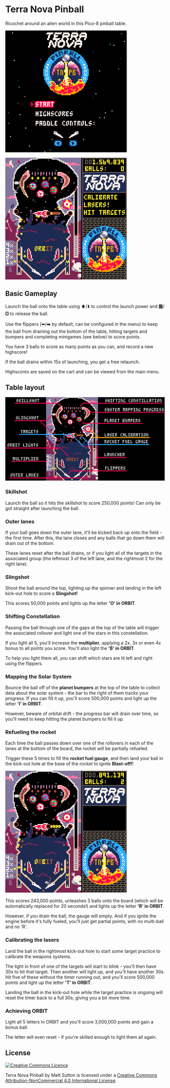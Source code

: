 # Terra Nova Pinball
Ricochet around an alien world in this Pico-8 pinball table.

![Title screen into gameplay](assets/title_screen.gif)

![Game over - new highscore!](assets/gameover.gif)

## Basic Gameplay
Launch the ball onto the table using ⬆️/⬇️ to control the launch power and 🅾️/❎ to release the ball.

Use the flippers (⬅️/➡️ by default, can be configured in the menu) to keep the ball from draining out the bottom of the table, hitting targets and bumpers and completing minigames (see below) to score points.

You have 3 balls to score as many points as you can, and record a new highscore!

If the ball drains within 15s of launching, you get a free relaunch.

Highscores are saved on the cart and can be viewed from the main menu.

## Table layout
![Table layout](assets/TerraNovaMap.png)

### Skillshot

Launch the ball so it hits the skillshot to score 250,000 points! Can only be got straight after launching the ball.

### Outer lanes

If your ball goes down the outer lane, it'll be kicked back up onto the field - the first time. After this, the lane closes and any balls that go down them will drain out of the bottom.

These lanes reset after the ball drains, or if you light all of the targets in the associated group (the leftmost 3 of the left lane, and the rightmost 2 for the right lane).

### Slingshot

Shoot the ball around the top, lighting up the spinner and landing in the left kick-out hole to score a **Slingshot!**

This scores 50,000 points and lights up the letter **'O' in ORBIT**.

### Shifting Constellation

Passing the ball through one of the gaps at the top of the table will trigger the associated rollover and light one of the stars in this constellation.

If you light all 5, you'll increase the **multiplier**, applying a 2x, 3x or even 4x bonus to all points you score. You'll also light the **'B' in ORBIT**.

To help you light them all, you can shift which stars are lit left and right using the flippers.

### Mapping the Solar System

Bounce the ball off of the **planet bumpers** at the top of the table to collect data about the solar system - the bar to the right of them tracks your progress. If you can fill it up, you'll score 500,000 points and light up the letter **'I' in ORBIT**.

However, beware of orbital drift - the progress bar will drain over time, so you'll need to keep hitting the planet bumpers to fill it up.

### Refueling the rocket

Each time the ball passes down over one of the rollovers in each of the lanes at the bottom of the board, the rocket will be partially refueled.

Trigger these 5 times to fill the **rocket fuel gauge**, and then land your ball in the kick-out hole at the base of the rocket to ignite **Blast-off!**!

![Multiball!](assets/multiball.gif)

This scores 243,000 points, unleashes 3 balls onto the board (which will be automatically replaced for 20 seconds!) and lights up the letter **'R' in ORBIT**.

However, if you drain the ball, the gauge will empty. And if you ignite the engine before it's fully fueled, you'll just get partial points, with no multi-ball and no 'R'.

### Calibrating the lasers

Land the ball in the rightmost kick-out hole to start some target practice to calibrate the weapons systems.

The light in front of one of the targets will start to blink - you'll then have 30s to hit that target. Then another will light up, and you'll have another 30s. Hit five of these without the timer running out, and you'll score 500,000 points and light up the letter **'T' in ORBIT**.

Landing the ball in the kick-out hole while the target practice is ongoing will reset the timer back to a full 30s, giving you a bit more time.

### Achieving ORBIT

Light all 5 letters in ORBIT and you'll score 3,000,000 points and gain a bonus ball.

The letter will even reset - if you're skilled enough to light them all again. 

## License

[![Creative Commons Licence](https://i.creativecommons.org/l/by-nc/4.0/88x31.png)](http://creativecommons.org/licenses/by-nc/4.0/)

Terra Nova Pinball by Matt Sutton is licensed under a [Creative Commons Attribution-NonCommercial 4.0 International License](http://creativecommons.org/licenses/by-nc/4.0/).
